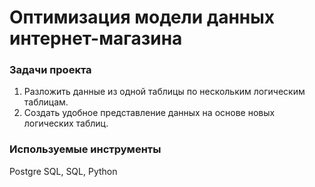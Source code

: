 # Оптимизация модели данных интернет-магазина

### Задачи проекта
1. Разложить данные из одной таблицы по нескольким логическим таблицам.
2. Создать удобное представление данных на основе новых логических таблиц.

### Используемые инструменты
Postgre SQL, SQL, Python
